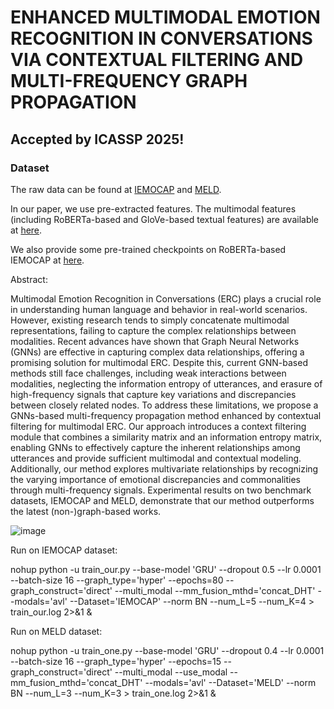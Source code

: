# ENHANCED MULTIMODAL EMOTION RECOGNITION IN CONVERSATIONS VIA CONTEXTUAL FILTERING AND MULTI-FREQUENCY GRAPH PROPAGATION
## Accepted by ICASSP 2025! 

### Dataset

The raw data can be found at [IEMOCAP](https://sail.usc.edu/iemocap/ "IEMOCAP") and [MELD](https://github.com/SenticNet/MELD "MELD").

In our paper, we use pre-extracted features. The multimodal features (including RoBERTa-based and GloVe-based textual features) are available at [here](https://www.dropbox.com/sh/4b21lympehwdg4l/AADXMURD5uCECN_pvvJpCAy9a?dl=0 "here").

We also provide some pre-trained checkpoints on RoBERTa-based IEMOCAP at [here](https://www.dropbox.com/sh/gd32s36v7l3c3u9/AACOipUURd7gEbEcdYSrmP-0a?dl=0 "here").


Abstract:

Multimodal Emotion Recognition in Conversations (ERC) plays a crucial role in understanding human language and behavior in real-world scenarios. However, existing research tends to simply concatenate multimodal representations, failing to capture the complex relationships between modalities. Recent advances have shown that Graph Neural Networks (GNNs) are effective in capturing complex data relationships, offering a promising solution for multimodal ERC. Despite this, current GNN-based methods still face challenges, including weak interactions between modalities, neglecting the information entropy of utterances, and erasure of high-frequency signals that capture key variations and discrepancies between closely related nodes. To address these limitations, we propose a GNNs-based multi-frequency propagation method enhanced by contextual filtering for multimodal ERC. Our approach introduces a context filtering module that combines a similarity matrix and an information entropy matrix, enabling GNNs to effectively capture the inherent relationships among utterances and provide sufficient multimodal and contextual modeling. Additionally, our method explores multivariate relationships by recognizing the varying importance of emotional discrepancies and commonalities through multi-frequency signals. Experimental results on two benchmark datasets, IEMOCAP and MELD, demonstrate that our method outperforms the latest (non-)graph-based works.

![image](https://github.com/user-attachments/assets/480b2dbb-0b69-459f-abf9-57f597be905b)

Run on IEMOCAP dataset:

nohup python -u train_our.py --base-model 'GRU' --dropout 0.5 --lr 0.0001 --batch-size 16 --graph_type='hyper' --epochs=80 --graph_construct='direct' --multi_modal --mm_fusion_mthd='concat_DHT' --modals='avl' --Dataset='IEMOCAP' --norm BN  --num_L=5 --num_K=4 > train_our.log 2>&1 &

Run on MELD dataset:

nohup python -u train_one.py --base-model 'GRU' --dropout 0.4 --lr 0.0001 --batch-size 16 --graph_type='hyper' --epochs=15 --graph_construct='direct' --multi_modal --use_modal --mm_fusion_mthd='concat_DHT' --modals='avl' --Dataset='MELD' --norm BN --num_L=3 --num_K=3 > train_one.log 2>&1 &

